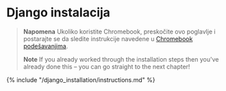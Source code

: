 # Django instalacija

> **Napomena** Ukoliko koristite Chromebook, preskočite ovo poglavlje i postarajte se da sledite instrukcije navedene u [Chromebook podešavanjima](../chromebook_setup/README.md).
> 
> **Note** If you already worked through the installation steps then you've already done this – you can go straight to the next chapter!

{% include "/django_installation/instructions.md" %}
